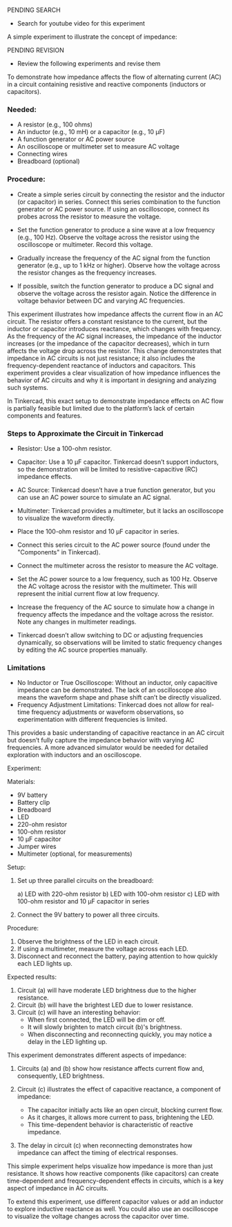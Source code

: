PENDING SEARCH

- Search for youtube video for this experiment

A simple experiment to illustrate the concept of impedance:

PENDING REVISION

- Review the following experiments and revise them

To demonstrate how impedance affects the flow of alternating current (AC) in a circuit containing resistive and reactive components (inductors or capacitors).

### Needed:

- A resistor (e.g., 100 ohms)
- An inductor (e.g., 10 mH) or a capacitor (e.g., 10 µF)
- A function generator or AC power source
- An oscilloscope or multimeter set to measure AC voltage
- Connecting wires
- Breadboard (optional)

### Procedure:

   - Create a simple series circuit by connecting the resistor and the inductor (or capacitor) in series. Connect this series combination to the function generator or AC power source. If using an oscilloscope, connect its probes across the resistor to measure the voltage.

   - Set the function generator to produce a sine wave at a low frequency (e.g., 100 Hz). Observe the voltage across the resistor using the oscilloscope or multimeter. Record this voltage.

   - Gradually increase the frequency of the AC signal from the function generator (e.g., up to 1 kHz or higher). Observe how the voltage across the resistor changes as the frequency increases.

   - If possible, switch the function generator to produce a DC signal and observe the voltage across the resistor again. Notice the difference in voltage behavior between DC and varying AC frequencies.

This experiment illustrates how impedance affects the current flow in an AC circuit. The resistor offers a constant resistance to the current, but the inductor or capacitor introduces reactance, which changes with frequency. As the frequency of the AC signal increases, the impedance of the inductor increases (or the impedance of the capacitor decreases), which in turn affects the voltage drop across the resistor. This change demonstrates that impedance in AC circuits is not just resistance; it also includes the frequency-dependent reactance of inductors and capacitors. This experiment provides a clear visualization of how impedance influences the behavior of AC circuits and why it is important in designing and analyzing such systems.

In Tinkercad, this exact setup to demonstrate impedance effects on AC flow is partially feasible but limited due to the platform’s lack of certain components and features.

### Steps to Approximate the Circuit in Tinkercad

   - Resistor: Use a 100-ohm resistor.
   - Capacitor: Use a 10 µF capacitor. Tinkercad doesn’t support inductors, so the demonstration will be limited to resistive-capacitive (RC) impedance effects.
   - AC Source: Tinkercad doesn’t have a true function generator, but you can use an AC power source to simulate an AC signal.
   - Multimeter: Tinkercad provides a multimeter, but it lacks an oscilloscope to visualize the waveform directly.

   - Place the 100-ohm resistor and 10 µF capacitor in series.
   - Connect this series circuit to the AC power source (found under the "Components" in Tinkercad).
   - Connect the multimeter across the resistor to measure the AC voltage.

   - Set the AC power source to a low frequency, such as 100 Hz. Observe the AC voltage across the resistor with the multimeter. This will represent the initial current flow at low frequency.
   - Increase the frequency of the AC source to simulate how a change in frequency affects the impedance and the voltage across the resistor. Note any changes in multimeter readings.
   - Tinkercad doesn’t allow switching to DC or adjusting frequencies dynamically, so observations will be limited to static frequency changes by editing the AC source properties manually.

### Limitations

- No Inductor or True Oscilloscope: Without an inductor, only capacitive impedance can be demonstrated. The lack of an oscilloscope also means the waveform shape and phase shift can’t be directly visualized.
- Frequency Adjustment Limitations: Tinkercad does not allow for real-time frequency adjustments or waveform observations, so experimentation with different frequencies is limited.

This provides a basic understanding of capacitive reactance in an AC circuit but doesn’t fully capture the impedance behavior with varying AC frequencies. A more advanced simulator would be needed for detailed exploration with inductors and an oscilloscope.

Experiment:

Materials:

- 9V battery
- Battery clip
- Breadboard
- LED
- 220-ohm resistor
- 100-ohm resistor
- 10 µF capacitor
- Jumper wires
- Multimeter (optional, for measurements)

Setup:

1. Set up three parallel circuits on the breadboard:

   a) LED with 220-ohm resistor
   b) LED with 100-ohm resistor
   c) LED with 100-ohm resistor and 10 µF capacitor in series

2. Connect the 9V battery to power all three circuits.

Procedure:

1. Observe the brightness of the LED in each circuit.
2. If using a multimeter, measure the voltage across each LED.
3. Disconnect and reconnect the battery, paying attention to how quickly each LED lights up.

Expected results:

1. Circuit (a) will have moderate LED brightness due to the higher resistance.
2. Circuit (b) will have the brightest LED due to lower resistance.
3. Circuit (c) will have an interesting behavior:
   - When first connected, the LED will be dim or off.
   - It will slowly brighten to match circuit (b)'s brightness.
   - When disconnecting and reconnecting quickly, you may notice a delay in the LED lighting up.

This experiment demonstrates different aspects of impedance:

1. Circuits (a) and (b) show how resistance affects current flow and, consequently, LED brightness.

2. Circuit (c) illustrates the effect of capacitive reactance, a component of impedance:

   - The capacitor initially acts like an open circuit, blocking current flow.
   - As it charges, it allows more current to pass, brightening the LED.
   - This time-dependent behavior is characteristic of reactive impedance.

3. The delay in circuit (c) when reconnecting demonstrates how impedance can affect the timing of electrical responses.

This simple experiment helps visualize how impedance is more than just resistance. It shows how reactive components (like capacitors) can create time-dependent and frequency-dependent effects in circuits, which is a key aspect of impedance in AC circuits.

To extend this experiment, use different capacitor values or add an inductor to explore inductive reactance as well. You could also use an oscilloscope to visualize the voltage changes across the capacitor over time.
